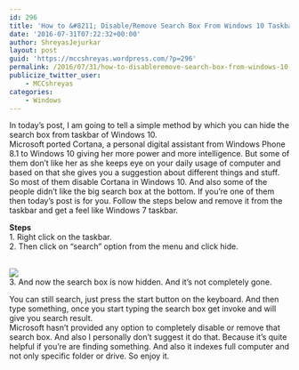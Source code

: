 ```yaml
---
id: 296
title: 'How to &#8211; Disable/Remove Search Box From Windows 10 Taskbar'
date: '2016-07-31T07:22:32+00:00'
author: ShreyasJejurkar
layout: post
guid: 'https://mccshreyas.wordpress.com/?p=296'
permalink: /2016/07/31/how-to-disableremove-search-box-from-windows-10-taskbar/
publicize_twitter_user:
    - MCCshreyas
categories:
    - Windows
---
```


In today’s post, I am going to tell a simple method by which you can hide the search box from taskbar of Windows 10.  
Microsoft ported Cortana, a personal digital assistant from Windows Phone 8.1 to Windows 10 giving her more power and more intelligence. But some of them don’t like her as she keeps eye on your daily usage of computer and based on that she gives you a suggestion about different things and stuff. So most of them disable Cortana in Windows 10. And also some of the people didn’t like the big search box at the bottom. If you’re one of them then today’s post is for you. Follow the steps below and remove it from the taskbar and get a feel like Windows 7 taskbar.

**Steps**   
1\. Right click on the taskbar.  
2\. Then click on “search” option from the menu and click hide.

[  
![](http://mccshreyas.files.wordpress.com/2016/07/savedpicture-2016731125619.png?w=700)  ](http://mccshreyas.files.wordpress.com/2016/07/savedpicture-2016731125619.png)  
3\. And now the search box is now hidden. And it’s not completely gone.

You can still search, just press the start button on the keyboard. And then type something, once you start typing the search box get invoke and will give you search result.  
Microsoft hasn’t provided any option to completely disable or remove that search box. And also I personally don’t suggest it do that. Because it’s quite helpful if you’re are finding something. And also it indexes full computer and not only specific folder or drive. So enjoy it.